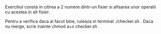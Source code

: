 Exercitiul consta in citirea a 2 numere dintr-un fisier si afisarea unor operatii cu acestea in alt fisier.

Pentru a verifica daca ai facut bine, ruleaza in terminal ./checker.sh .
Daca nu merge, scrie inainte chmod a+x checker.sh .
